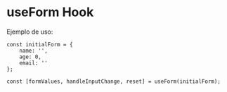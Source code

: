 # useForm Hook

Ejemplo de uso:
```
const initialForm = {
    name: '',
    age: 0,
    email: ''
};

const [formValues, handleInputChange, reset] = useForm(initialForm);
```